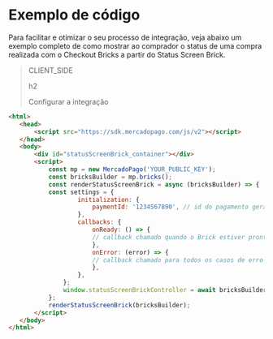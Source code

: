 # Exemplo de código 
 
Para facilitar e otimizar o seu processo de integração, veja abaixo um exemplo completo de como mostrar ao comprador o status de uma compra realizada com o Checkout Bricks a partir do Status Screen Brick.

> CLIENT_SIDE
>
> h2
>
> Configurar a integração

```html
<html>
   <head>
       <script src="https://sdk.mercadopago.com/js/v2"></script>
   </head>
   <body>
       <div id="statusScreenBrick_container"></div>
       <script>
           const mp = new MercadoPago('YOUR_PUBLIC_KEY');
           const bricksBuilder = mp.bricks();
           const renderStatusScreenBrick = async (bricksBuilder) => {
           const settings = {
                   initialization: {
                       paymentId: '1234567890', // id do pagamento gerado pelo mercado pago
                   },
                   callbacks: {
                       onReady: () => {
                       // callback chamado quando o Brick estiver pronto
                       },
                       onError: (error) => {
                       // callback chamado para todos os casos de erro do Brick
                       },
                   },
               };
               window.statusScreenBrickController = await bricksBuilder.create('statusScreen', 'statusScreenBrick_container', settings);
           };
           renderStatusScreenBrick(bricksBuilder);
       </script>
   </body>
</html>
```